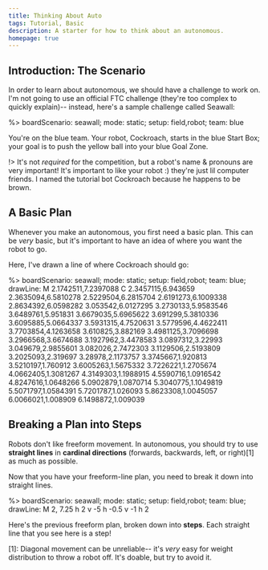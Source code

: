 ```yaml
---
title: Thinking About Auto
tags: Tutorial, Basic
description: A starter for how to think about an autonomous.
homepage: true
---
```



## Introduction: The Scenario

In order to learn about autonomous, we should have a challenge to work on. I'm not going to use an official FTC challenge (they're too complex to quickly explain)-- instead, here's a sample challenge called Seawall:

%> boardScenario: seawall; mode: static; setup: field,robot; team: blue

You're on the blue team. Your robot, Cockroach, starts in the blue Start Box; your goal is to push the yellow ball into your blue Goal Zone.

!> It's not *required* for the competition, but a robot's name & pronouns are very important! It's important to like your robot :) they're just lil computer friends. I named the tutorial bot Cockroach because he happens to be brown.

## A Basic Plan

Whenever you make an autonomous, you first need a basic plan. This can be *very* basic, but it's important to have an idea of where you want the robot to go.

Here, I've drawn a line of where Cockroach should go:

%> boardScenario: seawall; mode: static; setup: field,robot; team: blue; drawLine: M 2.1742511,7.2397088 C 2.3457115,6.943659 2.3635094,6.5810278 2.5229504,6.2815704 2.6191273,6.1009338 2.8634392,6.0598282 3.053542,6.0127295 3.2730133,5.9583546 3.6489761,5.951831 3.6679035,5.6965622 3.691299,5.3810336 3.6095885,5.0664337 3.5931315,4.7520631 3.5779596,4.4622411 3.7703854,4.1263658 3.610825,3.882169 3.4981125,3.7096698 3.2966568,3.6674688 3.1927962,3.4478583 3.0897312,3.22993 3.049679,2.9855601 3.082026,2.7472303 3.1129506,2.5193809 3.2025093,2.319697 3.28978,2.1173757 3.3745667,1.920813 3.5210197,1.760912 3.6005263,1.5675332 3.7226221,1.2705674 4.0662405,1.3081267 4.3149303,1.1988915 4.5590716,1.0916542 4.8247616,1.0648266 5.0902879,1.0870714 5.3040775,1.1049819 5.5071797,1.0584391 5.7201787,1.026093 5.8623308,1.0045057 6.0066021,1.008909 6.1498872,1.009039

## Breaking a Plan into Steps

Robots don't like freeform movement.  In autonomous, you should try to use **straight lines** in **cardinal directions** (forwards, backwards, left, or right)[1] as much as possible.

Now that you have your freeform-line plan, you need to break it down into straight lines. 

%> boardScenario: seawall; mode: static; setup: field,robot; team: blue; drawLine: M 2, 7.25 h 2 v -5 h -0.5 v -1 h 2

Here's the previous freeform plan, broken down into **steps**. Each straight line that you see here is a step!



[1]: Diagonal movement can be unreliable-- it's *very* easy for weight distribution to throw a robot off. It's doable, but try to avoid it.